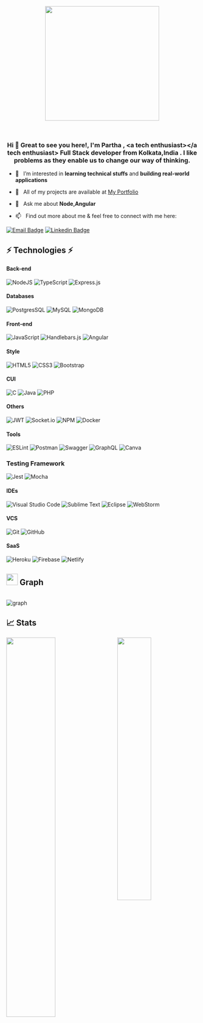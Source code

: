 <p align="center" width="100%">
    <img width="300" src="https://github.com/kiranjolisa/kiranjolisa/raw/main/code.gif?raw=true">
</p>
<br>
<h3 align="center">Hi 👋 Great to see you here!, I'm Partha , &#60;a tech enthusiast&#62;&#60;/a tech enthusiast&#62; Full Stack developer from Kolkata,India . I like problems as they enable us to change our way of thinking.</h3>


 - 👀 &nbsp; I’m interested in **learning technical stuffs** and **building real-world applications**

 - 🌱 &nbsp; All of my projects are available at [My Portfolio](https://parthasahaportfolio.github.io)

 - 💬 &nbsp; Ask me about **Node,Angular**

 - 📫 &nbsp; Find out more about me & feel free to connect with me here:

[![Email Badge](https://img.shields.io/badge/-Email-c14438?style=flat-square&logo=Gmail&logoColor=white&link=mailto:psaha.bdn9@gmail.com)](mailto:psaha.bdn9@gmail.com)
[![Linkedin Badge](https://img.shields.io/badge/-LinkedIn-blue?style=flat-square&logo=Linkedin&logoColor=white&link=https://www.linkedin.com/in/partha-saha-52446216b/)](https://www.linkedin.com/in/partha-saha-52446216b/)
<!-- [![Discord](https://img.shields.io/badge/-Discord-7289DA?style=flat-square&logo=discord&logoColor=white)](profile-link) -->


<!-- ## 👨🏻‍💻 Coding Profiles

[![LeetCode](https://img.shields.io/badge/-LeetCode-FFA116?style=flat-square&logo=LeetCode&logoColor=black)](profile-link)
[![GeeksForGeeks](https://img.shields.io/badge/-GeeksForGeeks-05CC47?style=flat-square&logo=GeeksForGeeks&logoColor=black)](profile-link)
[![HackerRank](https://img.shields.io/badge/-HackerRank-2EC866?style=flat-square&logo=HackerRank&logoColor=white)](profile-link)
[![CodeChef](https://img.shields.io/badge/-CodeChef-5B4638?style=flat-square&logo=CodeChef&logoColor=white)](profile-link) -->

## ⚡ Technologies ⚡ 

#### Back-end 
![NodeJS](https://img.shields.io/badge/node.js-6DA55F?style=for-the-badge&logo=node.js&logoColor=white)
![TypeScript](https://img.shields.io/badge/typescript-%23007ACC.svg?style=for-the-badge&logo=typescript&logoColor=white)
![Express.js](https://img.shields.io/badge/express.js-%23404d59.svg?style=for-the-badge&logo=express&logoColor=%2361DAFB)

#### Databases
![PostgresSQL](https://img.shields.io/badge/PostgreSQL-4169E9?style=for-the-badge&logo=PostgreSQL&logoColor=white)
![MySQL](https://img.shields.io/badge/MySQL-4479A1?style=for-the-badge&logo=MySQL&logoColor=white)
![MongoDB](https://img.shields.io/badge/MongoDB-%234ea94b.svg?style=for-the-badge&logo=mongodb&logoColor=white)

#### Front-end
![JavaScript](https://img.shields.io/badge/javascript-%23323330.svg?style=for-the-badge&logo=javascript&logoColor=%23F7DF1E)
![Handlebars.js](https://img.shields.io/badge/Handlebars.js-000000?style=for-the-badge&logo=Handlebars.js&logoColor=white)
![Angular](https://img.shields.io/badge/Angular-DD0031?style=for-the-badge&logo=angular&logoColor=white)

<!-- ![React](https://img.shields.io/badge/react-%2320232a.svg?style=for-the-badge&logo=react&logoColor=%2361DAFB)
![Next](https://img.shields.io/badge/next.js-000000?style=for-the-badge&logo=nextdotjs&logoColor=white)
-->

#### Style
![HTML5](https://img.shields.io/badge/html5-%23E34F26.svg?style=for-the-badge&logo=html5&logoColor=white)
![CSS3](https://img.shields.io/badge/css3-%231572B6.svg?style=for-the-badge&logo=css3&logoColor=white)
![Bootstrap](https://img.shields.io/badge/bootstrap-%23563D7C.svg?style=for-the-badge&logo=bootstrap&logoColor=white)

<!-- ![Material UI](https://img.shields.io/badge/materialui-%230081CB.svg?style=for-the-badge&logo=material-ui&logoColor=white)
![TailWind CSS](https://img.shields.io/badge/tailwindcss-%230081CB.svg?style=for-the-badge&logo=tailwind-css&logoColor=white) -->

#### CUI
![C](https://img.shields.io/badge/c-%2300599C.svg?style=for-the-badge&logo=c&logoColor=white)
![Java](https://img.shields.io/badge/Java-007396?style=for-the-badge&logo=Java&logoColor=white)
![PHP](https://img.shields.io/badge/PHP-777BB4?style=for-the-badge&logo=PHP&logoColor=white)
<!--
![Pyhton](https://img.shields.io/badge/Pyhton-3776AB?style=for-the-badge&logo=Pyhton&logoColor=white)
![Solidity](https://img.shields.io/badge/Solidity-363636?style=for-the-badge&logo=Solidity&logoColor=white) -->

#### Others
![JWT](https://img.shields.io/badge/JWT-black?style=for-the-badge&logo=JSON%20web%20tokens)
![Socket.io](https://img.shields.io/badge/Socket.io-010101?style=for-the-badge&logo=Socket.io&logoColor=black)
![NPM](https://img.shields.io/badge/NPM-%23000000.svg?style=for-the-badge&logo=npm&logoColor=white)
![Docker](https://img.shields.io/badge/Docker-2496ED?style=for-the-badge&logo=Docker&logoColor=white)

<!-- ![Amazon AWS](https://img.shields.io/badge/Amazon%20AWS-232F3E?style=flat-square&logo=amazon-aws) -->

#### Tools
![ESLint](https://img.shields.io/badge/ESLint-4B32C3?style=for-the-badge&logo=ESLint&logoColor=white)
![Postman](https://img.shields.io/badge/Postman-FF6C37?style=for-the-badge&logo=postman&logoColor=white)
![Swagger](https://img.shields.io/badge/Swagger-85EA2D?style=for-the-badge&logo=swagger&logoColor=black)
![GraphQL](https://img.shields.io/badge/GraphQL-E10098?style=for-the-badge&logo=GraphQL&logoColor=white)
![Canva](https://img.shields.io/badge/Canva-%2300C4CC.svg?style=for-the-badge&logo=Canva&logoColor=white)

### Testing Framework
![Jest](https://img.shields.io/badge/Jest-C21325?style=for-the-badge&logo=Jest&logoColor=white)
![Mocha](https://img.shields.io/badge/Mocha-8D6748?style=for-the-badge&logo=Mocha&logoColor=black)

#### IDEs
![Visual Studio Code](https://img.shields.io/badge/Visual%20Studio%20Code-0078d7.svg?style=for-the-badge&logo=visual-studio-code&logoColor=white)
![Sublime Text](https://img.shields.io/badge/sublime_text-%23575757.svg?style=for-the-badge&logo=sublime-text&logoColor=important)
![Eclipse](https://img.shields.io/badge/Eclipse-2C2255?style=for-the-badge&logo=Eclipse&logoColor=white)
![WebStorm](https://img.shields.io/badge/webstorm-143?style=for-the-badge&logo=webstorm&logoColor=white&color=black)

#### VCS

![Git](https://img.shields.io/badge/git-%23F05033.svg?style=for-the-badge&logo=git&logoColor=white)
![GitHub](https://img.shields.io/badge/github-%23121011.svg?style=for-the-badge&logo=github&logoColor=white)

#### SaaS
![Heroku](https://img.shields.io/badge/Heroku-430098?style=for-the-badge&logo=Heroku&logoColor=white)
![Firebase](https://img.shields.io/badge/firebase-%23039BE5.svg?style=for-the-badge&logo=firebase)
![Netlify](https://img.shields.io/badge/netlify-%23000000.svg?style=for-the-badge&logo=netlify&logoColor=#00C7B7)


## <img src="https://media.giphy.com/media/iY8CRBdQXODJSCERIr/giphy.gif" width="30px"> Graph
<img style="margin-top:15px" src="https://activity-graph.herokuapp.com/graph?username=partha99saha&theme=rogue" alt="graph"/>

## 📈 Stats
<a href="#">
  <img align="left" src="https://github-readme-stats.vercel.app/api?username=partha99saha&show_icons=true&count_private=true&theme=github_dark&bg_color=00000000&border_radius=6px&border_color=30363d" width="50.5%" />
</a>

<a href="#" style="margin-bottom:15px">
  <img align="right" src="https://github-readme-stats.vercel.app/api/top-langs/?username=partha99saha&count_private=true&theme=github_dark&layout=compact&bg_color=00000000&border_radius=6px&border_color=30363d" width="42%" />
</a>

<br/>
<br/>
<br/>
<br/>

